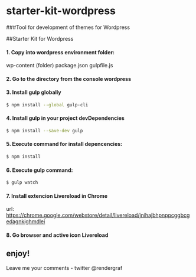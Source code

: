 # starter-kit-wordpress
###Tool for development of themes for Wordpress

##Starter Kit for Wordpress

#### 1. Copy into wordpress environment folder:
wp-content (folder)
package.json
gulpfile.js

#### 2. Go to the directory from the console wordpress

#### 3. Install gulp globally

```sh
$ npm install --global gulp-cli
```

#### 4. Install gulp in your project devDependencies

```sh
$ npm install --save-dev gulp
```

#### 5. Execute command for install depencencies: 

```sh
$ npm install
```

#### 6. Execute gulp command:

```sh
$ gulp watch
```

#### 7. Install extencion Livereload in Chrome
url: https://chrome.google.com/webstore/detail/livereload/jnihajbhpnppcggbcgedagnkighmdlei

#### 8. Go browser and active icon Livereload

## enjoy!

Leave me your comments -  twitter @rendergraf